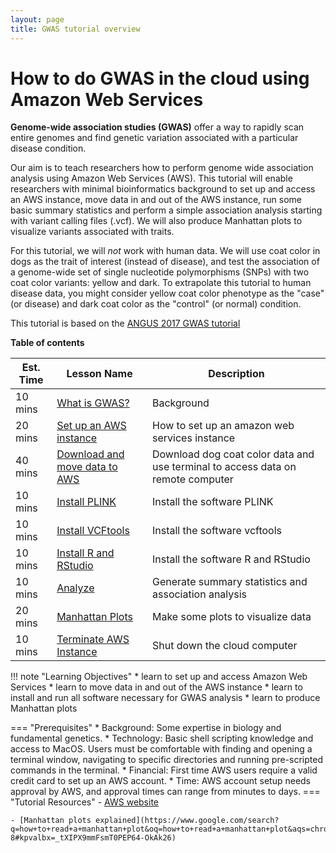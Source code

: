 ```yaml
---
layout: page
title: GWAS tutorial overview
---
```


How to do GWAS in the cloud using Amazon Web Services
=====================================================

**Genome-wide association studies (GWAS)** offer a way to rapidly scan entire genomes and find genetic variation associated with a particular disease condition.

Our aim is to teach researchers how to perform genome wide association analysis using Amazon Web Services (AWS). This tutorial will enable researchers with minimal bioinformatics background to set up and access an AWS instance, move data in and out of the AWS instance, run some basic summary statistics and perform a simple association analysis starting with variant calling files (.vcf). We will also produce Manhattan plots to visualize variants associated with traits.

For this tutorial, we will *not* work with human data. We will use coat color in dogs as the trait of interest (instead of disease), and test the association of a genome-wide set of single nucleotide polymorphisms (SNPs) with two coat color variants: yellow and dark. To extrapolate this tutorial to human disease data, you might consider yellow coat color phenotype as the "case" (or disease) and dark coat color as the "control" (or normal) condition.

This tutorial is based on the [ANGUS 2017 GWAS tutorial](https://angus.readthedocs.io/en/2017/GWAS.html)

**Table of contents**

| Est. Time| Lesson Name | Description|
| ---|--------|--------|
| 10 mins |[What is GWAS?](background.md)| Background                   
| 20 mins |[Set up an AWS instance](aws_instance_setup.md)|How to set up an amazon web services instance|
| 40 mins |[Download and move data to AWS](Access_AWS_And_Download_Data/Direct_Download.md) | Download dog coat color data and use terminal to access data on remote computer |
| 10 mins |[Install PLINK](plink_install.md)| Install the software PLINK |
| 10 mins |[Install VCFtools](vcftools_install.md) | Install the software vcftools |
| 10 mins |[Install R and RStudio](RStudio.md) | Install the software R and RStudio |
| 10 mins |[Analyze](analyze.md) | Generate summary statistics and association analysis |
| 20 mins |[Manhattan Plots](manhattan.md) | Make some plots to visualize data |
| 10 mins |[Terminate AWS Instance](terminate_aws.md) | Shut down the cloud computer |

!!! note "Learning Objectives"
    * learn to set up and access Amazon Web Services
    * learn to move data in and out of the AWS instance
    * learn to install and run all software necessary for GWAS analysis
    * learn to produce Manhattan plots

=== "Prerequisites"
    * Background: Some expertise in biology and fundamental genetics.
    * Technology: Basic shell scripting knowledge and access to MacOS. Users must be comfortable with finding and opening a terminal window, navigating to specific directories and running pre-scripted commands in the terminal.
    * Financial: First time AWS users require a valid credit card to set up an AWS account.
    * Time: AWS account setup needs approval by AWS, and approval times can range from minutes to days.
=== "Tutorial Resources"
    - [AWS website](http://aws.amazon.com/)

    - [Manhattan plots explained](https://www.google.com/search?q=how+to+read+a+manhattan+plot&oq=how+to+read+a+manhattan+plot&aqs=chrome..69i57.7911j0j4&sourceid=chrome&ie=UTF-8#kpvalbx=_tXIPX9mmFsmT0PEP64-OkAk26)
